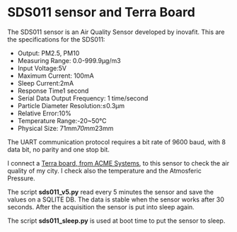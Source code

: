 # SDS011 sensor and Terra Board

The SDS011 sensor is an Air Quality Sensor developed by inovafit.
This are the specifications for the SDS011:

  * Output: PM2.5, PM10 
  * Measuring Range: 0.0-999.9μg/m3 
  * Input Voltage:5V 
  * Maximum Current: 100mA 
  * Sleep Current:2mA 
  * Response Time1 second 
  * Serial Data Output Frequency: 1 time/second 
  * Particle Diameter Resolution:≤0.3μm 
  * Relative Error:10% 
  * Temperature Range:-20~50°C 
  * Physical Size: 71mm*70mm*23mm 

The UART communication protocol requires a bit rate of 9600 baud, with 8 data bit, no parity and one stop bit.

I connect a [Terra board, from ACME Systems,](https://acmesystems.it/terra)
 to this sensor to check the air quality of my city. I check also the temperature and the Atmosferic Pressure. 

The script **sds011_v5.py** read every 5 minutes the sensor and save the values on a SQLITE DB. The data is stable when the sensor works after 30 seconds. After the acquisition the sensor is put into sleep again.

The script **sds011_sleep.py** is used at boot time to put the sensor to sleep.
